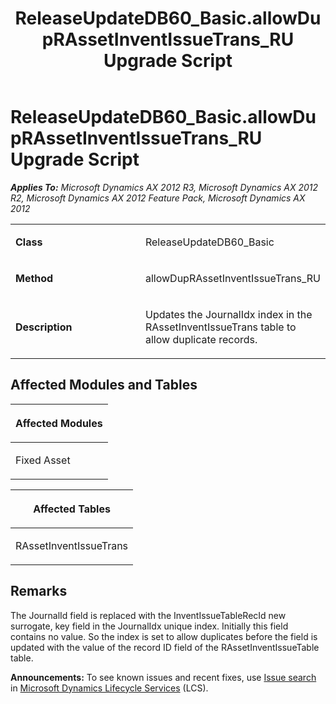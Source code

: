 ﻿---
title: ReleaseUpdateDB60_Basic.allowDupRAssetInventIssueTrans_RU Upgrade Script
TOCTitle: ReleaseUpdateDB60_Basic.allowDupRAssetInventIssueTrans_RU Upgrade Script
ms:assetid: f180b654-062f-b85e-06ca-aa9e26d960e8
ms:mtpsurl: https://msdn.microsoft.com/en-us/library/JJ737430(v=AX.60)
ms:contentKeyID: 49712126
ms.date: 05/18/2015
mtps_version: v=AX.60
---

# ReleaseUpdateDB60\_Basic.allowDupRAssetInventIssueTrans\_RU Upgrade Script 


_**Applies To:** Microsoft Dynamics AX 2012 R3, Microsoft Dynamics AX 2012 R2, Microsoft Dynamics AX 2012 Feature Pack, Microsoft Dynamics AX 2012_

<table>
<colgroup>
<col style="width: 50%" />
<col style="width: 50%" />
</colgroup>
<tbody>
<tr class="odd">
<td><p><strong>Class</strong></p></td>
<td><p>ReleaseUpdateDB60_Basic</p></td>
</tr>
<tr class="even">
<td><p><strong>Method</strong></p></td>
<td><p>allowDupRAssetInventIssueTrans_RU</p></td>
</tr>
<tr class="odd">
<td><p><strong>Description</strong></p></td>
<td><p>Updates the JournalIdx index in the RAssetInventIssueTrans table to allow duplicate records.</p></td>
</tr>
</tbody>
</table>


## Affected Modules and Tables

<table>
<colgroup>
<col style="width: 100%" />
</colgroup>
<thead>
<tr class="header">
<th><p>Affected Modules</p></th>
</tr>
</thead>
<tbody>
<tr class="odd">
<td><p>Fixed Asset</p></td>
</tr>
</tbody>
</table>


<table>
<colgroup>
<col style="width: 100%" />
</colgroup>
<thead>
<tr class="header">
<th><p>Affected Tables</p></th>
</tr>
</thead>
<tbody>
<tr class="odd">
<td><p>RAssetInventIssueTrans</p></td>
</tr>
</tbody>
</table>


## Remarks

The JournalId field is replaced with the InventIssueTableRecId new surrogate, key field in the JournalIdx unique index. Initially this field contains no value. So the index is set to allow duplicates before the field is updated with the value of the record ID field of the RAssetInventIssueTable table.

  
**Announcements:** To see known issues and recent fixes, use [Issue search](http://go.microsoft.com/fwlink/?linkid=389258) in [Microsoft Dynamics Lifecycle Services](http://go.microsoft.com/fwlink/?linkid=306505) (LCS).

